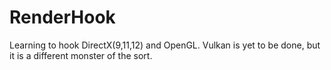 # RenderHook

Learning to hook DirectX(9,11,12) and OpenGL. Vulkan is yet to be done, but it is a different monster of the sort.